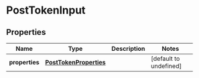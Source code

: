 # PostTokenInput

## Properties
| Name | Type | Description | Notes |
| ------------ | ------------- | ------------- | ------------- |
| **properties** | [**PostTokenProperties**](PostTokenProperties.md) |  | [default to undefined] |



